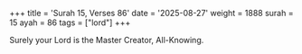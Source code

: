 +++
title = 'Surah 15, Verses 86'
date = '2025-08-27'
weight = 1888
surah = 15
ayah = 86
tags = ["lord"]
+++

Surely your Lord is the Master Creator, All-Knowing.
